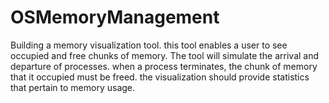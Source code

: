 # OSMemoryManagement
Building a memory visualization tool. this tool enables a user to see occupied and free chunks of memory. The tool will simulate the arrival and departure of processes. when a process terminates, the chunk of memory that it occupied must be freed. the visualization should provide statistics that pertain to memory usage. 
